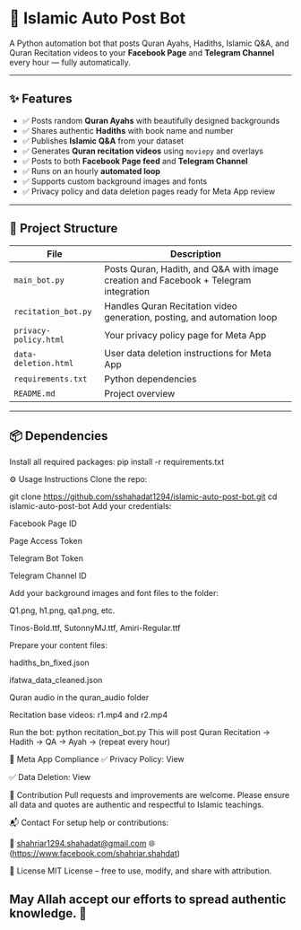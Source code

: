 # 🕌 Islamic Auto Post Bot

A Python automation bot that posts Quran Ayahs, Hadiths, Islamic Q&A, and Quran Recitation videos to your **Facebook Page** and **Telegram Channel** every hour — fully automatically.

---

## ✨ Features

- ✅ Posts random **Quran Ayahs** with beautifully designed backgrounds
- ✅ Shares authentic **Hadiths** with book name and number
- ✅ Publishes **Islamic Q&A** from your dataset
- ✅ Generates **Quran recitation videos** using `moviepy` and overlays
- ✅ Posts to both **Facebook Page feed** and **Telegram Channel**
- ✅ Runs on an hourly **automated loop**
- ✅ Supports custom background images and fonts
- ✅ Privacy policy and data deletion pages ready for Meta App review

---

## 📂 Project Structure

| File | Description |
|------|-------------|
| `main_bot.py` | Posts Quran, Hadith, and Q&A with image creation and Facebook + Telegram integration |
| `recitation_bot.py` | Handles Quran Recitation video generation, posting, and automation loop |
| `privacy-policy.html` | Your privacy policy page for Meta App |
| `data-deletion.html` | User data deletion instructions for Meta App |
| `requirements.txt` | Python dependencies |
| `README.md` | Project overview |

---

## 📦 Dependencies

Install all required packages:
pip install -r requirements.txt

⚙️ Usage Instructions
Clone the repo:

git clone https://github.com/sshahadat1294/islamic-auto-post-bot.git
cd islamic-auto-post-bot
Add your credentials:

Facebook Page ID

Page Access Token

Telegram Bot Token

Telegram Channel ID

Add your background images and font files to the folder:

Q1.png, h1.png, qa1.png, etc.

Tinos-Bold.ttf, SutonnyMJ.ttf, Amiri-Regular.ttf

Prepare your content files:

hadiths_bn_fixed.json

ifatwa_data_cleaned.json

Quran audio in the quran_audio folder

Recitation base videos: r1.mp4 and r2.mp4

Run the bot:
python recitation_bot.py
This will post Quran Recitation → Hadith → QA → Ayah → (repeat every hour)

🔐 Meta App Compliance
✅ Privacy Policy: View

✅ Data Deletion: View

🤝 Contribution
Pull requests and improvements are welcome. Please ensure all data and quotes are authentic and respectful to Islamic teachings.

📬 Contact
For setup help or contributions:

📧 shahriar1294.shahadat@gmail.com
🌐 (https://www.facebook.com/shahriar.shahdat)

🪪 License
MIT License – free to use, modify, and share with attribution.

May Allah accept our efforts to spread authentic knowledge. 🤲
---
